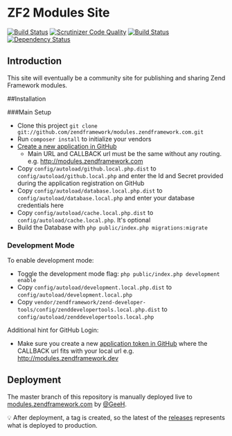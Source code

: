 # ZF2 Modules Site 

[![Build Status](https://travis-ci.org/zendframework/modules.zendframework.com.svg?branch=master)](https://travis-ci.org/zendframework/modules.zendframework.com) 
[![Scrutinizer Code Quality](https://scrutinizer-ci.com/g/zendframework/modules.zendframework.com/badges/quality-score.png?b=master)](https://scrutinizer-ci.com/g/zendframework/modules.zendframework.com/?branch=master)
[![Build Status](https://scrutinizer-ci.com/g/zendframework/modules.zendframework.com/badges/build.png?b=master)](https://scrutinizer-ci.com/g/zendframework/modules.zendframework.com/build-status/master)
[![Dependency Status](https://www.versioneye.com/user/projects/54885d5a746eb514b0000279/badge.svg?style=flat)](https://www.versioneye.com/user/projects/54885d5a746eb514b0000279) 

## Introduction

This site will eventually be a community site for publishing and sharing Zend Framework modules.

##Installation

###Main Setup

 * Clone this project `git clone git://github.com/zendframework/modules.zendframework.com.git`
 * Run `composer install` to initialize your vendors
 * [Create a new application in GitHub](https://github.com/settings/applications/new)
    * Main URL and CALLBACK url must be the same without any routing. e.g. http://modules.zendframework.com
 * Copy `config/autoload/github.local.php.dist` to `config/autoload/github.local.php` and enter the Id and Secret provided during the application registration on GitHub
 * Copy `config/autoload/database.local.php.dist` to `config/autoload/database.local.php` and enter your database credentials here
 * Copy `config/autoload/cache.local.php.dist` to `config/autoload/cache.local.php`. It's optional
 * Build the Database with ``php public/index.php migrations:migrate`` 

### Development Mode

To enable development mode:

 * Toggle the development mode flag: `php public/index.php development enable`
 * Copy `config/autoload/development.local.php.dist` to `config/autoload/development.local.php`
 * Copy `vendor/zendframework/zend-developer-tools/config/zenddevelopertools.local.php.dist` to `config/autoload/zenddevelopertools.local.php`
 
 Additional hint for GitHub Login:
 
  * Make sure you create a new [application token in GitHub](https://github.com/settings/applications/new) where the CALLBACK url fits with your local url e.g. http://modules.zendframework.dev

## Deployment

The master branch of this repository is manually deployed live to [modules.zendframework.com](http://modules.zendframework.com/) by [@GeeH](https://github.com/GeeH).

:bulb: After deployment, a tag is created, so the latest of the [releases](https://github.com/zendframework/modules.zendframework.com/releases)
represents what is deployed to production.
